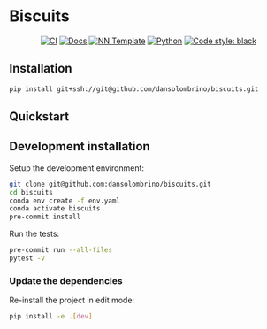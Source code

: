 # Biscuits

<p align="center">
    <a href="https://github.com/dansolombrino/biscuits/actions/workflows/test_suite.yml"><img alt="CI" src=https://img.shields.io/github/workflow/status/dansolombrino/biscuits/Test%20Suite/main?label=main%20checks></a>
    <a href="https://dansolombrino.github.io/biscuits"><img alt="Docs" src=https://img.shields.io/github/deployments/dansolombrino/biscuits/github-pages?label=docs></a>
    <a href="https://github.com/grok-ai/nn-template"><img alt="NN Template" src="https://shields.io/badge/nn--template-0.2.2-emerald?style=flat&labelColor=gray"></a>
    <a href="https://www.python.org/downloads/"><img alt="Python" src="https://img.shields.io/badge/python-3.9-blue.svg"></a>
    <a href="https://black.readthedocs.io/en/stable/"><img alt="Code style: black" src="https://img.shields.io/badge/code%20style-black-000000.svg"></a>
</p>

 


## Installation

```bash
pip install git+ssh://git@github.com/dansolombrino/biscuits.git
```


## Quickstart

[comment]: <> (> Fill me!)


## Development installation

Setup the development environment:

```bash
git clone git@github.com:dansolombrino/biscuits.git
cd biscuits
conda env create -f env.yaml
conda activate biscuits
pre-commit install
```

Run the tests:

```bash
pre-commit run --all-files
pytest -v
```


### Update the dependencies

Re-install the project in edit mode:

```bash
pip install -e .[dev]
```
